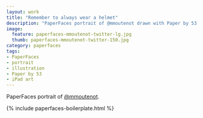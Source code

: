 ```yaml
---
layout: work
title: "Remember to always wear a helmet"
description: "PaperFaces portrait of @mmoutenot drawn with Paper by 53 on an iPad."
image: 
  feature: paperfaces-mmoutenot-twitter-lg.jpg
  thumb: paperfaces-mmoutenot-twitter-150.jpg
category: paperfaces
tags: 
- PaperFaces
- portrait
- illustration
- Paper by 53
- iPad art
---
```


PaperFaces portrait of [@mmoutenot](http://twitter.com/mmoutenot).

{% include paperfaces-boilerplate.html %}